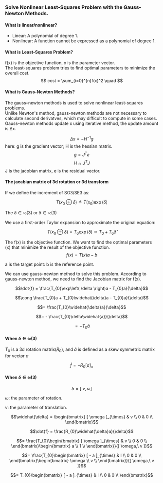 ### Solve Nonlinear Least-Squares Problem with the Gauss-Newton Methods.  
#### What is linear/nonlinear?  
* Linear: A polynomial of degree 1.  
* Nonlinear: A function cannot be expressed as a polynomial of degree 1.

#### What is Least-Squares Problem?  
f(x) is the objective function, x is the parameter vector.  
The least-squares problem tries to find optimal parameters to minimize the overall cost. 
$$ 
cost = \sum_{i=0}^{n}f(x)^2 \quad
$$

#### What is Gauss-Newton Methods?  
The gauss–newton methods is used to solve nonlinear least-squares problems.  
Unlike Newton's method, gauss-newton methods are not necessary to calculate second derivatves, which may difficult to compute in some cases.  
Gauss–newton methods update x using iterative method, the update amount is Δx. 

$$ 
\Delta x = -H^{-1}g
$$
here: g is the gradient vector; H is the hessian matrix.
$$ 
g = J^Te
$$
$$ 
H \approx J^TJ
$$
J is the jacobian matrix, e is the residual vector. 


#### The jacabian matrix of 3d rotation or 3d transform 

If we define the increment of SO3/SE3 as:

$$T(x_{0}\oplus\delta) \triangleq T(x_{0})\exp( \delta )$$

The $\delta \in \mathfrak{so}(3)$ or $\delta \in \mathfrak{se}(3)$

We use a first-order Taylor expansion to approximate the original equation:  

$$T(x_{0}\oplus\delta) = T_{0}\exp( \delta ) \cong T_{0} + T_{0}\widehat{\delta}$$

The f(x) is the objective function. 
We want to find the optimal parameters (x) that minimize the result of the objective function.
$$f(x) = T(x)a - b$$

a is the target point:
b is the reference point.

We can use gauss-newton method to solve this problem.
According to gauss-newton method, we need to find the Jacobian matrix
for f(x).

$$\dot{f} = \frac{T_{0}\exp\left( \delta \right)a - T_{0}a}{\delta}$$

$$\cong \frac{T_{0}a + T_{0}\widehat{\delta}a - T_{0}a}{\delta}$$

$$= \frac{T_{0}\widehat{\delta}a}{\delta}$$

$$= - \frac{T_{0}\delta\widehat{a}}{\delta}$$

$$= - T_{0}\widehat{a} $$

#### When $\delta \in \mathfrak{so}(3)$
$T_0$ is a 3d rotation matrix($R_0$),
and $\widehat{a}$ is defined as a skew symmetric matrix for vector $a$

$$\dot{f} = - R_{0}[ a ]_{\times}$$

####  When $\delta \in \mathfrak{se}(3)$

$$\delta = [\ v, \omega ]$$

$\omega$: the parameter of rotation.

$v$: the parameter of translation.

$$\widehat{\delta} = \begin{bmatrix}
[ \omega ]_{\times} & v \\
0 & 0 \\
\end{bmatrix}$$

$$\dot{f} = \frac{R_{0}\widehat{\delta}a}{\delta}$$

$$= \frac{T_{0}\begin{bmatrix}
[ \omega ]_{\times} & v \\
0 & 0 \\
\end{bmatrix}\begin{bmatrix}
a \\
1 \\
\end{bmatrix}}{[ \omega,\ v ]}$$

$$= \frac{T_{0}\begin{bmatrix}
[ - a ]_{\times} & I \\
0 & 0 \\
\end{bmatrix}\begin{bmatrix}
\omega \\
v \\
\end{bmatrix}}{[ \omega,\ v ]}$$

$$= T_{0}\begin{bmatrix}
[ - a ]_{\times} & I \\
0 & 0 \\
\end{bmatrix}$$

